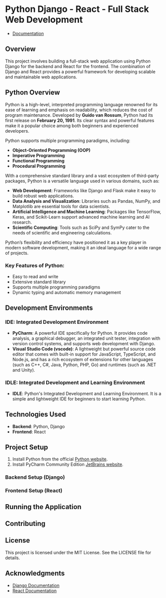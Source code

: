 # Python Django - React - Full Stack Web Development

- [Documentation](https://manunmathew.github.io/python/)
## Overview
This project involves building a full-stack web application using Python Django for the backend and React for the frontend. The combination of Django and React provides a powerful framework for developing scalable and maintainable web applications.

## Python Overview

Python is a high-level, interpreted programming language renowned for its ease of learning and emphasis on readability, which reduces the cost of program maintenance. Developed by **Guido van Rossum**, Python had its first release on **February 20, 1991**. Its clear syntax and powerful features make it a popular choice among both beginners and experienced developers.

Python supports multiple programming paradigms, including:

- **Object-Oriented Programming (OOP)**
- **Imperative Programming**
- **Functional Programming**
- **Procedural Programming**

With a comprehensive standard library and a vast ecosystem of third-party packages, Python is a versatile language used in various domains, such as:

- **Web Development**: Frameworks like Django and Flask make it easy to build robust web applications.
- **Data Analysis and Visualization**: Libraries such as Pandas, NumPy, and Matplotlib are essential tools for data scientists.
- **Artificial Intelligence and Machine Learning**: Packages like TensorFlow, Keras, and Scikit-Learn support advanced machine learning and AI research.
- **Scientific Computing**: Tools such as SciPy and SymPy cater to the needs of scientific and engineering calculations.

Python’s flexibility and efficiency have positioned it as a key player in modern software development, making it an ideal language for a wide range of projects.


### Key Features of Python:
- Easy to read and write
- Extensive standard library
- Supports multiple programming paradigms
- Dynamic typing and automatic memory management

## Development Environments

### IDE: Integrated Development Environment
- **PyCharm**: A powerful IDE specifically for Python. It provides code analysis, a graphical debugger, an integrated unit tester, integration with version control systems, and supports web development with Django.
- **Visual Studio Code (vscode)**: A lightweight but powerful source code editor that comes with built-in support for JavaScript, TypeScript, and Node.js, and has a rich ecosystem of extensions for other languages (such as C++, C#, Java, Python, PHP, Go) and runtimes (such as .NET and Unity).

### IDLE: Integrated Development and Learning Environment
- **IDLE**: Python's Integrated Development and Learning Environment. It is a simple and lightweight IDE for beginners to start learning Python.

## Technologies Used
- **Backend**: Python, Django
- **Frontend**: React

## Project Setup
1. Install Python from the official [Python website](https://www.python.org/).
2. Install PyCharm Community Edition [JetBrains website](https://www.jetbrains.com/pycharm/).

### Backend Setup (Django)



### Frontend Setup (React)



## Running the Application


## Contributing


## License
This project is licensed under the MIT License. See the LICENSE file for details.

## Acknowledgments
- [Django Documentation](https://docs.djangoproject.com/)
- [React Documentation](https://reactjs.org/docs/getting-started.html)


